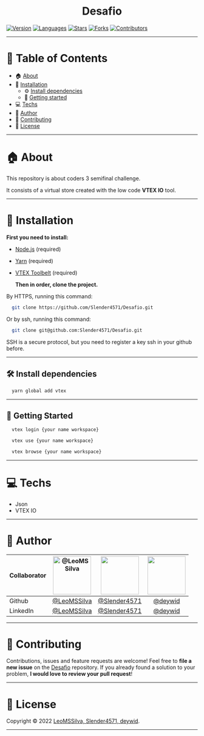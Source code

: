 <h1 align="center">Desafio</h1>

[![Version](https://img.shields.io/badge/version-1.0.0-blue.svg?cacheSeconds=2592000)](https://github.com/Slender4571)
[![Languages](https://img.shields.io/github/languages/count/Slender4571/Desafio?color=blue&style=flat-square)](#)
[![Stars](https://img.shields.io/github/stars/Slender4571/Desafio?color=blue&style=flat-square)](https://github.com/Slender4571/Desafio/stargazers)
[![Forks](https://img.shields.io/github/forks/Slender4571/Desafio?color=blue&style=flat-square)](https://github.com/Slender4571/Desafio/network/members)
[![Contributors](https://img.shields.io/github/contributors/Slender4571/Desafio?color=blue&style=flat-square)](https://github.com/Slender4571/Desafio/graphs/contributors)

---

# :pushpin: Table of Contents

- :house: [About](#house-about)
- :dart: [Installation](#dart-installation)
  - :gear: [Install dependencies](#hammer_and_wrench-install-dependencies)
  - :rocket: [Getting started](#rocket-getting-started)
- :computer: [Techs](#computer-techs)
- :bust_in_silhouette: [Author](#bust_in_silhouette-author)
- :handshake: [Contributing](#handshake-contributing)
- :scroll: [License](#scroll-license)

---

# :house: About

This repository is about coders 3 semifinal challenge.

It consists of a virtual store created with the low code **VTEX IO** tool.

---

# :dart: Installation

**First you need to install:**

- [Node.js](https://pt-br.nodejs.org) (required)
- [Yarn](https://yarnpkg.com) (required)
- [VTEX Toolbelt](https://vtex.io/docs/recipes/development/vtex-io-cli-install) (required)

  **Then in order, clone the project.**

By HTTPS, running this command:

```bash
  git clone https://github.com/Slender4571/Desafio.git
```

Or by ssh, running this command:

```bash
  git clone git@github.com:Slender4571/Desafio.git
```

SSH is a secure protocol, but you need to register a key ssh in your github before.

---

## :hammer_and_wrench: Install dependencies

```bash
  yarn global add vtex
```

---

## :rocket: Getting Started

```bash
  vtex login {your name workspace}
```

```bash
  vtex use {your name workspace}
```

```bash
  vtex browse {your name workspace}
```

---

# :computer: Techs

- Json
- VTEX IO

---

# :bust_in_silhouette: Author

| Collaborator | <img src="https://github.com/LeoMSSilva.png" alt="@LeoMSSilva" width="100"/> |    <img src="https://github.com/Slender4571.png" width="100"/>     | <img src="https://github.com/deywid.png" width="100"/> |
| :----------- | :--------------------------------------------------------------------------: | :----------------------------------------------------------------: | :----------------------------------------------------: |
| Github       |                 [@LeoMSSilva](https://github.com/LeoMSSilva)                 |           [@Slender4571](https://github.com/Slender4571)           |          [@deywid](https://github.com/deywid)          |
| LinkedIn     |              [@LeoMSSilva](https://linkedin.com/in/LeoMSSilva)               | [@Slender4571](https://www.linkedin.com/in/felipe-sousa-68096020a) |     [@deywid](https://www.linkedin.com/in/deywid)      |

---

# :handshake: Contributing

Contributions, issues and feature requests are welcome! Feel free to **file a new issue** on the [Desafio](https://github.com/Slender4571/Desafio/issues) repository. If you already found a solution to your problem, **I would love to review your pull request**!

---

# :scroll: License

Copyright :copyright: 2022 [LeoMSSilva, Slender4571, deywid](https://github.com/Slender4571/Desafio).
<br/>

---
